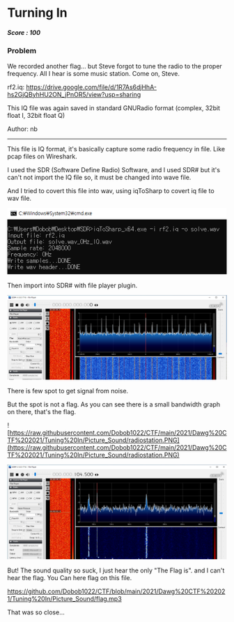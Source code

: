 # Turning In

##### Score : 100

### Problem

We recorded another flag... but Steve forgot to tune the radio to the proper frequency. All I hear is some music station. Come on, Steve.

rf2.iq: https://drive.google.com/file/d/1R7As6djHhA-hs2GjQByhHU2ON_jPnOR5/view?usp=sharing

This IQ file was again saved in standard GNURadio format (complex, 32bit float I, 32bit float Q)

Author: nb

---




This file is IQ format, it's basically capture some radio frequency in file. Like pcap files on Wireshark.

I used the SDR (Software Define Radio) Software, and I used SDR# but it's can't not import the IQ file so, it must be changed into wave file.

And I tried to covert this file into wav, using iqToSharp to covert iq file to wav file.

![1.PNG](https://github.com/Dobob1022/CTF/blob/main/2021/Dawg%20CTF%202021/Tuning%20In/Picture_Sound/1.PNG?raw=true)

Then import into SDR# with file player plugin.

![2.PNG](https://github.com/Dobob1022/CTF/blob/main/2021/Dawg%20CTF%202021/Tuning%20In/Picture_Sound/2.PNG?raw=true)

There is few spot to get signal from noise.

But the spot is not a flag. As you can see there is a small bandwidth graph on there, that's the flag.  

![https://raw.githubusercontent.com/Dobob1022/CTF/main/2021/Dawg%20CTF%202021/Tuning%20In/Picture_Sound/radiostation.PNG](https://raw.githubusercontent.com/Dobob1022/CTF/main/2021/Dawg%20CTF%202021/Tuning%20In/Picture_Sound/radiostation.PNG)



![flag.PNG](https://github.com/Dobob1022/CTF/blob/main/2021/Dawg%20CTF%202021/Tuning%20In/Picture_Sound/flag.PNG?raw=true)

But! The sound quality so suck, I just hear the only "The Flag is". and I can't hear the flag. 
You Can here flag on this file. 

https://github.com/Dobob1022/CTF/blob/main/2021/Dawg%20CTF%202021/Tuning%20In/Picture_Sound/flag.mp3

That was so close...